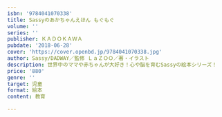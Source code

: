 ```yaml
---
isbn: '9784041070338'
title: Sassyのあかちゃんえほん もぐもぐ
volume: ''
series: ''
publisher: ＫＡＤＯＫＡＷＡ
pubdate: '2018-06-28'
cover: 'https://cover.openbd.jp/9784041070338.jpg'
author: Sassy/DADWAY／監修 ＬａＺＯＯ／著・イラスト
description: 世界中のママや赤ちゃんが大好き！心や脳を育むSassyの絵本シリーズ！
price: '880'
genre: ''
target: 児童
format: 絵本
content: 教育

---
```

